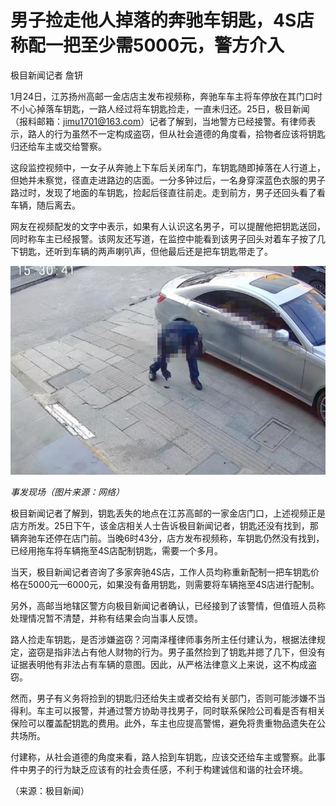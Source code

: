 # 男子捡走他人掉落的奔驰车钥匙，4S店称配一把至少需5000元，警方介入

极目新闻记者 詹钘

1月24日，江苏扬州高邮一金店店主发布视频称，奔驰车车主将车停放在其门口时不小心掉落车钥匙，一路人经过将车钥匙捡走，一直未归还。25日，极目新闻（报料邮箱：jimu1701@163.com）记者了解到，当地警方已经接警。有律师表示，路人的行为虽然不一定构成盗窃，但从社会道德的角度看，拾物者应该将钥匙归还给车主或交给警察。

这段监控视频中，一女子从奔驰上下车后关闭车门，车钥匙随即掉落在人行道上，但她并未察觉，径直走进路边的店面。一分多钟过后，一名身穿深蓝色衣服的男子路过时，发现了地面的车钥匙，捡起后径直往前走。走到前方，男子还回头看了看车辆，随后离去。

网友在视频配发的文字中表示，如果有人认识这名男子，可以提醒他把钥匙送回，同时称车主已经报警。该网友还写道，在监控中能看到该男子回头对着车子按了几下钥匙，还听到车辆的两声喇叭声，但他最后还是把车钥匙带走了。

![825bf48e3c2346cec263f1368876b099.jpg](https://raw.githubusercontent.com/qqhsx/qqnews_image/main/2024/01/25/男子捡走他人掉落的奔驰车钥匙，4S店称配一把至少需5000元，警方介入/825bf48e3c2346cec263f1368876b099.jpg)

_事发现场（图片来源：网络）_

极目新闻记者了解到，钥匙丢失的地点在江苏高邮的一家金店门口，上述视频正是店方所发。25日下午，该金店相关人士告诉极目新闻记者，钥匙还没有找到，那辆奔驰车还停在店门前。当晚6时43分，店方发布视频称，车钥匙仍然没有找到，已经用拖车将车辆拖至4S店配制钥匙，需要一个多月。

当天，极目新闻记者咨询了多家奔驰4S店，工作人员均称重新配制一把车钥匙价格在5000元—6000元，如果没有备用钥匙，则需要将车辆拖至4S店进行配制。

另外，高邮当地辖区警方向极目新闻记者确认，已经接到了该警情，但值班人员称处理情况暂不清楚，并称有结果会向当事人反馈。

路人捡走车钥匙，是否涉嫌盗窃？河南泽槿律师事务所主任付建认为，根据法律规定，盗窃是指非法占有他人财物的行为。男子虽然捡到了钥匙并摁了几下，但没有证据表明他有非法占有车辆的意图。因此，从严格法律意义上来说，这不构成盗窃。

然而，男子有义务将捡到的钥匙归还给失主或者交给有关部门，否则可能涉嫌不当得利。车主可以报警，并通过警方协助寻找男子，同时联系保险公司看是否有相关保险可以覆盖配钥匙的费用。此外，车主也应提高警惕，避免将贵重物品遗失在公共场所。

付建称，从社会道德的角度来看，路人拾到车钥匙，应该交还给车主或警察。此事件中男子的行为缺乏应该有的社会责任感，不利于构建诚信和谐的社会环境。

（来源：极目新闻）

